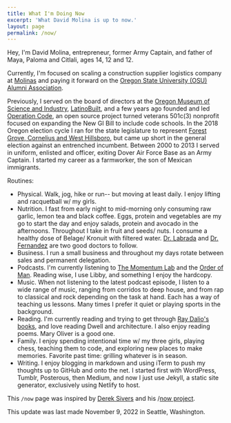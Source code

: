 ```yaml
---
title: What I'm Doing Now
excerpt: 'What David Molina is up to now.'
layout: page
permalink: /now/
---
```


Hey, I'm David Molina, entrepreneur, former Army Captain, and father of Maya, Paloma and Citlali, ages 14, 12 and 12.

Currently, I'm focused on scaling a construction supplier logistics company at [Molinas](https://www.molinas.co) and paying it forward on the [Oregon State University (OSU) Alumni Association](https://fororegonstate.org/).

Previously, I served on the board of directors at the [Oregon Museum of Science and Industry](https://omsi.edu/), [LatinoBuilt](https://latinobuilt.org/), and a few years ago founded and led [Operation Code](https://www.operationcode.org), an open source project turned veterans 501c(3) nonprofit focused on expanding the New GI Bill to include code schools. In the 2018 Oregon election cycle I ran for the state legislature to represent [Forest Grove, Cornelius and West Hillsboro](https://www.molinafororegon.com/), but came up short in the general election against an entrenched incumbent. Between 2000 to 2013 I served in uniform, enlisted and officer, exiting Dover Air Force Base as an Army Captain. I started my career as a farmworker, the son of Mexican immigrants.

Routines:
- Physical. Walk, jog, hike or run-- but moving at least daily. I enjoy lifting and racquetball w/ my girls.
- Nutrition. I fast from early night to mid-morning only consuming raw garlic, lemon tea and black coffee. Eggs, protein and vegetables are my go to start the day and enjoy salads, protein and avocado in the afternoons. Throughout I take in fruit and seeds/ nuts. I consume a healthy dose of Belage/ Kronuit with filtered water. [Dr. Labrada](https://www.facebook.com/DiabetesDrLabradanutr/) and [Dr. Fernandez](https://www.facebook.com/Dr.EduardoFernandez) are two good doctors to follow.
- Business. I run a small business and throughout my days rotate between sales and permanent delegation.
- Podcasts. I'm currently listening to [The Momentum Lab](https://www.charfen.com/podcast/) and the [Order of Man](https://www.orderofman.com/). Reading wise, I use Libby, and something I enjoy the hardcopy.
- Music. When not listening to the latest podcast episode, I listen to a wide range of music, ranging from corridos to deep house, and from rap to classical and rock depending on the task at hand. Each has a way of teaching us lessons. Many times I prefer it quiet or playing sports in the background.
- Reading. I'm currently reading and trying to get through [Ray Dalio's books](https://www.principles.com/), and love reading Dwell and architecture. I also enjoy reading poems. Mary Oliver is a good one.
- Family. I enjoy spending intentional time w/ my three girls, playing chess, teaching them to code, and exploring new places to make memories. Favorite past time: grilling whatever is in season.
- Writing. I enjoy blogging in markdown and using iTerm to push my thoughts up to GitHub and onto the net. I started first with WordPress, Tumblr, Posterous, then Medium, and now I just use Jekyll, a static site generator, exclusively using Netlify to host.

This `/now` page was inspired by [Derek Sivers](https://sivers.org/) and his /[now project](https://sivers.org/nowff).

This update was last made November 9, 2022 in Seattle, Washington.
